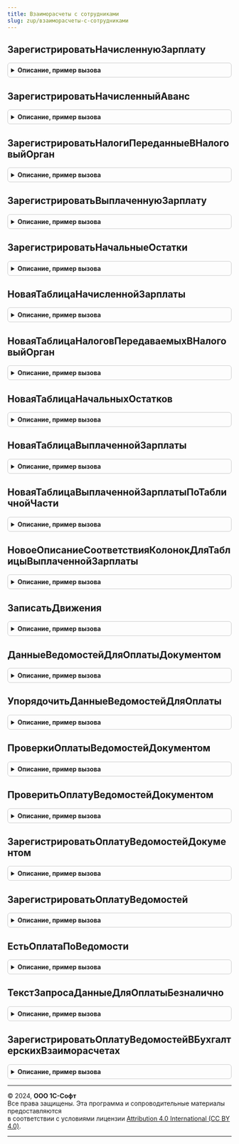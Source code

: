 ```yaml
---
title: Взаиморасчеты с сотрудниками
slug: zup/взаиморасчеты-с-сотрудниками
---
```



## ЗарегистрироватьНачисленнуюЗарплату
<details style="margin: 1em 0; padding: 0.5em; border: 1px solid #ccc; border-radius: 6px;">

<summary style="font-weight: bold; cursor: pointer;">Описание, пример вызова</summary>

```bsl

// Регистрирует факт начисления зарплаты с целью учета взаиморасчетов.
//
// Параметры:
//		Движения          - КоллекцияДвижений - коллекция наборов записей движений расчетного документа.
//  	Отказ             - Булево            - признак отказа выполнения операции.
//		Организация       - СправочникСсылка.Организации - организация
//		ПериодРегистрации - Дата                         - первое число месяца периода регистрации.
//		ПорядокВыплаты    - ПеречисленияСсылка.ХарактерВыплатыЗарплаты - порядок выплаты.
//		Начисления        - ТаблицаЗначений - см. НоваяТаблицаНачисленнойЗарплаты().
//		Удержания         - ТаблицаЗначений - см. НоваяТаблицаНачисленнойЗарплаты().
//
Процедура ЗарегистрироватьНачисленнуюЗарплату(Движения, Отказ, Организация, ПериодРегистрации, ПорядокВыплаты, Начисления = Неопределено, Удержания = Неопределено) Экспорт
```

Пример вызова
```bsl
ВзаиморасчетыССотрудниками.ЗарегистрироватьНачисленнуюЗарплату(Движения, Отказ, Организация, ПериодРегистрации, ПорядокВыплаты, Начисления, Удержания);
```
</details>

## ЗарегистрироватьНачисленныйАванс
<details style="margin: 1em 0; padding: 0.5em; border: 1px solid #ccc; border-radius: 6px;">

<summary style="font-weight: bold; cursor: pointer;">Описание, пример вызова</summary>

```bsl

// Регистрирует факт начисления авансов с целью учета взаиморасчетов.
//
// Параметры:
//		Движения          - КоллекцияДвижений - коллекция наборов записей движений расчетного документа.
//  	Отказ             - Булево            - признак отказа выполнения операции.
//		Организация       - СправочникСсылка.Организации
//		ПериодРегистрации - Дата            - первое число месяца периода регистрации.
//		Начисления        - ТаблицаЗначений - см. НоваяТаблицаНачисленнойЗарплаты().
//		Удержания         - ТаблицаЗначений - см. НоваяТаблицаНачисленнойЗарплаты().
//
Процедура ЗарегистрироватьНачисленныйАванс(Движения, Отказ, Организация, ПериодРегистрации, Начисления = Неопределено, Удержания = Неопределено) Экспорт
```

Пример вызова
```bsl
ВзаиморасчетыССотрудниками.ЗарегистрироватьНачисленныйАванс(Движения, Отказ, Организация, ПериодРегистрации, Начисления, Удержания);
```
</details>

## ЗарегистрироватьНалогиПереданныеВНалоговыйОрган
<details style="margin: 1em 0; padding: 0.5em; border: 1px solid #ccc; border-radius: 6px;">

<summary style="font-weight: bold; cursor: pointer;">Описание, пример вызова</summary>

```bsl

// Регистрирует факт передачи налогов в налоговый орган с целью учета взаиморасчетов.
//
// Параметры:
//		Движения          - КоллекцияДвижений - коллекция наборов записей движений расчетного документа.
//  	Отказ             - Булево            - признак отказа выполнения операции.
//		Организация       - СправочникСсылка.Организации
//		ПериодРегистрации - Дата               - первое число месяца периода регистрации.
//		Налоги             - ТаблицаЗначений   - см. НоваяТаблицаНалоговПередаваемыхВНалоговыйОрган.
//		ДокументОснование  - ДокументСсылка    - документ основание для РН "Зарплата к выплате" (ссылка может не входить в составной тип).
//
Процедура ЗарегистрироватьНалогиПереданныеВНалоговыйОрган(Движения, Отказ, Организация, ПериодРегистрации, Налоги, ДокументОснование = Неопределено) Экспорт
```

Пример вызова
```bsl
ВзаиморасчетыССотрудниками.ЗарегистрироватьНалогиПереданныеВНалоговыйОрган(Движения, Отказ, Организация, ПериодРегистрации, Налоги, ДокументОснование);
```
</details>

## ЗарегистрироватьВыплаченнуюЗарплату
<details style="margin: 1em 0; padding: 0.5em; border: 1px solid #ccc; border-radius: 6px;">

<summary style="font-weight: bold; cursor: pointer;">Описание, пример вызова</summary>

```bsl

// Регистрирует факт выплаты зарплаты с целью учета взаиморасчетов.
//
// Параметры:
//		Движения          - КоллекцияДвижений - коллекция наборов записей движений ведомости.
//		Отказ             - Булево - признак отказа в проведении.
//		Организация       - СправочникСсылка.Организации - организация.
//		ПериодРегистрации - Дата                         - первое число месяца периода регистрации.
//		Зарплата          - ТаблицаЗначений - см. НоваяТаблицаВыплаченнойЗарплаты
//		ПорядокВыплаты    - ПеречисленияСсылка.ХарактерВыплатыЗарплаты - порядок выплаты.
//
Процедура ЗарегистрироватьВыплаченнуюЗарплату(Движения, Отказ, Организация, ПериодРегистрации, Зарплата, Знач ПорядокВыплаты = Неопределено) Экспорт
```

Пример вызова
```bsl
ВзаиморасчетыССотрудниками.ЗарегистрироватьВыплаченнуюЗарплату(Движения, Отказ, Организация, ПериодРегистрации, Зарплата, ПорядокВыплаты);
```
</details>

## ЗарегистрироватьНачальныеОстатки
<details style="margin: 1em 0; padding: 0.5em; border: 1px solid #ccc; border-radius: 6px;">

<summary style="font-weight: bold; cursor: pointer;">Описание, пример вызова</summary>

```bsl

// Регистрирует начальные остатки по взаиморасчетам с сотрудниками.
//
// Колонки СуммаПоБухучету и ВыплатыЗаПрошлыеПериоды не обязательны, при отсутствии будут добавлены автоматически.
// СуммаПоБухучету будет установлена равной значению поля Сумма, ВыплатыЗаПрошлыеПериоды будет присвоено равно нулю.
//
// Параметры:
// 	Движения          - КоллекцияДвижений - наборы записей движений документа ввода начальных остатков.
// 	Отказ             - Булево            - признак отказа в проведении.
// 	Организация       - СправочникСсылка.Организации
// 	ПериодРегистрации - Дата            - период регистрации (начало месяца).
// 	Остатки           - ТаблицаЗначений - см. НоваяТаблицаНачальныхОстатков
//
Процедура ЗарегистрироватьНачальныеОстатки(Движения, Отказ, Организация, ПериодРегистрации, Остатки) Экспорт
```

Пример вызова
```bsl
ВзаиморасчетыССотрудниками.ЗарегистрироватьНачальныеОстатки(Движения, Отказ, Организация, ПериодРегистрации, Остатки) 
```
</details>

## НоваяТаблицаНачисленнойЗарплаты
<details style="margin: 1em 0; padding: 0.5em; border: 1px solid #ccc; border-radius: 6px;">

<summary style="font-weight: bold; cursor: pointer;">Описание, пример вызова</summary>

```bsl

// Возвращает новую пустую таблицу значений для данных о начисленной зарплате.
//
// Возвращаемое значение:
//		ТаблицаЗначений - таблица с колонками:
//			* Организация    - СправочникСсылка.Организации    - организация, которая начислила зарплату.
//			* Сотрудник      - СправочникСсылка.Сотрудники     - сотрудник, которому начислена зарплата.
//			* ФизическоеЛицо - СправочникСсылка.ФизическиеЛица - физическое лицо сотрудника.
//			* Подразделение  - СправочникСсылка.ПодразделенияОрганизаций - подразделение, в котором начислена зарплата.
//			* СтатьяФинансирования - СправочникСсылка.СтатьиФинансированияЗарплата - статья финансирования.
//			* СтатьяРасходов       - СправочникСсылка.СтатьиРасходовЗарплата       - статья расходов.
//			* ВидДоходаИсполнительногоПроизводства - ПеречислениеСсылка.ВидыДоходовИсполнительногоПроизводства.
//			* ПервичныйРегистратор - ОпределяемыйТип.ДокументОснованиеЗарплатыКВыплате - документ-основание.
//			* Сумма                     - Число - суммы начисленной зарплаты.
//			* СуммаКорректировкиВыплаты - Число - НДФЛ к возврату (отрицательный и ранее уже удержанный НДФЛ).
//
Функция НоваяТаблицаНачисленнойЗарплаты() Экспорт
```

Пример вызова
```bsl
Результат = ВзаиморасчетыССотрудниками.НоваяТаблицаНачисленнойЗарплаты() 
```
</details>

## НоваяТаблицаНалоговПередаваемыхВНалоговыйОрган
<details style="margin: 1em 0; padding: 0.5em; border: 1px solid #ccc; border-radius: 6px;">

<summary style="font-weight: bold; cursor: pointer;">Описание, пример вызова</summary>

```bsl

// Функция возвращает новую таблицу значений для данных о налогах, переданных в налоговый орган.
//
// Возвращаемое значение:
//		ТаблицаЗначений - таблица значений с колонками:
//			* Сотрудник      - СправочникСсылка.Сотрудники     - сотрудник, которому начислена зарплата.
//			* ФизическоеЛицо - СправочникСсылка.ФизическиеЛица - физическое лицо сотрудника.
//			* Подразделение  - СправочникСсылка.ПодразделенияОрганизаций - подразделение, в котором начислена зарплата.
//			* СтатьяФинансирования - СправочникСсылка.СтатьиФинансированияЗарплата - статья финансирования.
//			* СтатьяРасходов       - СправочникСсылка.СтатьиРасходовЗарплата       - статья расходов.
//			* ВидДоходаИсполнительногоПроизводства - ПеречислениеСсылка.ВидыДоходовИсполнительногоПроизводства.
//			* Сумма                - Число - суммы начисленной зарплаты.
//
Функция НоваяТаблицаНалоговПередаваемыхВНалоговыйОрган() Экспорт
```

Пример вызова
```bsl
Результат = ВзаиморасчетыССотрудниками.НоваяТаблицаНалоговПередаваемыхВНалоговыйОрган() 
```
</details>

## НоваяТаблицаНачальныхОстатков
<details style="margin: 1em 0; padding: 0.5em; border: 1px solid #ccc; border-radius: 6px;">

<summary style="font-weight: bold; cursor: pointer;">Описание, пример вызова</summary>

```bsl

// Возвращает новую пустую таблицу значений для начальных остатков.
//
// Возвращаемое значение:
//		ТаблицаЗначений - таблица с колонками:
//			* ФизическоеЛицо - СправочникСсылка.ФизическиеЛица - физическое лицо сотрудника.
//			* Сотрудник      - СправочникСсылка.Сотрудники     - сотрудник, которому начислена зарплата.
//			* Подразделение  - СправочникСсылка.ПодразделенияОрганизаций - подразделение, в котором начислена зарплата.
//			* СтатьяФинансирования - СправочникСсылка.СтатьиФинансированияЗарплата - статья финансирования.
//			* СтатьяРасходов       - СправочникСсылка.СтатьиРасходовЗарплата       - статья расходов.
//			* ВидДоходаИсполнительногоПроизводства - ПеречислениеСсылка.ВидыДоходовИсполнительногоПроизводства.
// 	        * ПериодВзаиморасчетов    - Дата  - начало месяца периода взаиморасчетов.
//			* Сумма                   - Число - суммы начисленной зарплаты.
// 	        * СуммаПоБухучету         - Число - сумма начального остатка бухгалтерских взаиморасчетов (приход).
// 	        * ВыплатыЗаПрошлыеПериоды - Число - сумма начального остатка бухгалтерских взаиморасчетов (расход).
//
Функция НоваяТаблицаНачальныхОстатков() Экспорт
```

Пример вызова
```bsl
Результат = ВзаиморасчетыССотрудниками.НоваяТаблицаНачальныхОстатков() 
```
</details>

## НоваяТаблицаВыплаченнойЗарплаты
<details style="margin: 1em 0; padding: 0.5em; border: 1px solid #ccc; border-radius: 6px;">

<summary style="font-weight: bold; cursor: pointer;">Описание, пример вызова</summary>

```bsl

// Создает новую пустую таблицу значений для данных о выплаченной зарплате.
//
// Возвращаемое значение:
//		ТаблицаЗначений - таблица значений с колонками:
//			* Сотрудник      - СправочникСсылка.Сотрудники               - сотрудник, которому выплачена зарплата
//			* ФизическоеЛицо - СправочникСсылка.ФизическиеЛица           - физическое лицо сотрудника
//			* Подразделение  - СправочникСсылка.ПодразделенияОрганизаций -  подразделение
//			* ПериодВзаиморасчетов - Дата - период, в котором выплачивается зарплата
//			* СтатьяФинансирования - СправочникСсылка.СтатьиФинансированияЗарплата - статья финансирования
//			* СтатьяРасходов       - СправочникСсылка.СтатьиРасходовЗарплата       - статья расходов
//			* ДокументОснование    - ОпределяемыйТип.ДокументОснованиеЗарплатыКВыплате - документ-основание
//			* Сумма                - Число - выплачиваемая сумма.
//
Функция НоваяТаблицаВыплаченнойЗарплаты() Экспорт
```

Пример вызова
```bsl
Результат = ВзаиморасчетыССотрудниками.НоваяТаблицаВыплаченнойЗарплаты() 
```
</details>

## НоваяТаблицаВыплаченнойЗарплатыПоТабличнойЧасти
<details style="margin: 1em 0; padding: 0.5em; border: 1px solid #ccc; border-radius: 6px;">

<summary style="font-weight: bold; cursor: pointer;">Описание, пример вызова</summary>

```bsl

// Создает новую таблицу значений для данных о выплаченной зарплате по переданной табличной части.
//
// Параметры:
//		ТабличнаяЧасть - ТабличнаяЧасть - данные о выплаченной зарплате.
//		ОписаниеСоответствияКолонок - Структура - см. НовоеОписаниеСоответствияКолонокДляТаблицыВыплаченнойЗарплаты.
//
// Возвращаемое значение:
//		ТаблицаЗначений - см. НоваяТаблицаВыплаченнойЗарплаты().
//
Функция НоваяТаблицаВыплаченнойЗарплатыПоТабличнойЧасти(ТабличнаяЧасть, ОписаниеСоответствияКолонок) Экспорт
```

Пример вызова
```bsl
Результат = ВзаиморасчетыССотрудниками.НоваяТаблицаВыплаченнойЗарплатыПоТабличнойЧасти(ТабличнаяЧасть, ОписаниеСоответствияКолонок) 
```
</details>

## НовоеОписаниеСоответствияКолонокДляТаблицыВыплаченнойЗарплаты
<details style="margin: 1em 0; padding: 0.5em; border: 1px solid #ccc; border-radius: 6px;">

<summary style="font-weight: bold; cursor: pointer;">Описание, пример вызова</summary>

```bsl

// Создает описание соответствия колонок входной таблицы колонкам таблицы выплаченной зарплаты.
// Предназначена для использования в функциях- конструкторах таблицы выплаченной зарплаты.
// см. НоваяТаблицаВыплаченнойЗарплаты(), см. НоваяТаблицаВыплаченнойЗарплатыПоТабличнойЧасти().
//
// Возвращаемое значение:
//		Структура - Ключ содержит имя колонки таблицы выплаченной зарплаты, значение - имя колонки входной таблицы.
//
Функция НовоеОписаниеСоответствияКолонокДляТаблицыВыплаченнойЗарплаты() Экспорт
```

Пример вызова
```bsl
Результат = ВзаиморасчетыССотрудниками.НовоеОписаниеСоответствияКолонокДляТаблицыВыплаченнойЗарплаты() 
```
</details>

## ЗаписатьДвижения
<details style="margin: 1em 0; padding: 0.5em; border: 1px solid #ccc; border-radius: 6px;">

<summary style="font-weight: bold; cursor: pointer;">Описание, пример вызова</summary>

```bsl

// Записывает движения подсистемы взаиморасчетов в базу данных.
//
// Параметры:
//		Движения - КоллекцияДвижений - Коллекция наборов записей.
//		Замещать - Булево            - Определяет режим замещения существующей записи.
//		                               Значение по умолчанию: Истина.
//
Процедура ЗаписатьДвижения(Движения, Замещать = Истина) Экспорт
```

Пример вызова
```bsl
ВзаиморасчетыССотрудниками.ЗаписатьДвижения(Движения, Замещать);
```
</details>

## ДанныеВедомостейДляОплатыДокументом
<details style="margin: 1em 0; padding: 0.5em; border: 1px solid #ccc; border-radius: 6px;">

<summary style="font-weight: bold; cursor: pointer;">Описание, пример вызова</summary>

```bsl

// Функция возвращает информацию для оплаты платежным документом указанных ведомостей.
//	Удобна для использования в процедурах заполнения платежных документов.
//	Возвращаются суммы в разрезе ведомостей и физических лиц с учетом состояния оплаты
//  (все, оплаченные, только неоплаченные).
//	Оплаты, проведенные самим документом, не учитываются.
//
// Параметры:
//   Документ	 	- ДокументСсылка                                   - платежный документ
//   Ведомости		- Массив из ОпределяемыйТип.ВедомостьЗарплатаКадры - оплачиваемые ведомости
//   ФизическиеЛица - Массив из СправочникСсылка.ФизическиеЛица        - физические лица
//   Оплаченные     - Булево, Неопределено - статус оплаты:
//						Истина       - только оплаченные
//						Ложь         - не оплаченные
//						Неопределено - состояние оплаты не учитывается.
//
// Возвращаемое значение:
//   ТаблицаЗначений - таблица с колонками:
//      * Ведомость      - ОпределяемыйТип.ВедомостьЗарплатаКадры - ведомость.
//      * ФизическоеЛицо - СправочникСсылка.ФизическиеЛица        - физическое лицо.
//      * СуммаКВыплате                 - ОпределяемыйТип.ДенежнаяСуммаНеотрицательная - выплачиваемая зарплата.
//      * ВзысканнаяСумма               - ОпределяемыйТип.ДенежнаяСуммаНеотрицательная - сумма, взысканная по
//                                                                                       исполнительным листам.
//      * КомпенсацияЗаЗадержкуЗарплаты - ОпределяемыйТип.ДенежнаяСуммаНеотрицательная - компенсация за задержку зарплаты.
//
Функция ДанныеВедомостейДляОплатыДокументом(Документ, Ведомости, ФизическиеЛица = Неопределено, Оплаченные = Ложь) Экспорт
```

Пример вызова
```bsl
Результат = ВзаиморасчетыССотрудниками.ДанныеВедомостейДляОплатыДокументом(Документ, Ведомости, ФизическиеЛица, Оплаченные);
```
</details>

## УпорядочитьДанныеВедомостейДляОплаты
<details style="margin: 1em 0; padding: 0.5em; border: 1px solid #ccc; border-radius: 6px;">

<summary style="font-weight: bold; cursor: pointer;">Описание, пример вызова</summary>

```bsl

// Упорядочивает информацию для оплаты по представлениям ведомостей и физических лиц
// Может использоваться при заполнении платежных документов для предсказуемого порядка следования строк
//
// Параметры:
//   ДанныеВедомостейДляОплаты - ТаблицаЗначений - см. ДанныеВедомостейДляОплатыДокументом
//
Процедура УпорядочитьДанныеВедомостейДляОплаты(ДанныеВедомостейДляОплаты) Экспорт
```

Пример вызова
```bsl
ВзаиморасчетыССотрудниками.УпорядочитьДанныеВедомостейДляОплаты(ДанныеВедомостейДляОплаты) 
```
</details>

## ПроверкиОплатыВедомостейДокументом
<details style="margin: 1em 0; padding: 0.5em; border: 1px solid #ccc; border-radius: 6px;">

<summary style="font-weight: bold; cursor: pointer;">Описание, пример вызова</summary>

```bsl

// Конструктор структуры, описывающей правила контроля данных об оплате.
//	Предназначения для создания параметра Проверки процедуры ПроверитьОплатуВедомостейДокументом.
//
// Возвращаемое значение:
//		Структура - содержит свойства:
//			* ВедомостьПроведена - Булево - проверять, что ведомость проведена.
//			* РаботникВВедомости - Булево - проверять наличие указанного работника в ведомости.
//			* ПовторнаяВыплата   - Булево - контроль повторной выплаты по строке ведомости.
//
Функция ПроверкиОплатыВедомостейДокументом() Экспорт
```

Пример вызова
```bsl
Результат = ВзаиморасчетыССотрудниками.ПроверкиОплатыВедомостейДокументом() 
```
</details>

## ПроверитьОплатуВедомостейДокументом
<details style="margin: 1em 0; padding: 0.5em; border: 1px solid #ccc; border-radius: 6px;">

<summary style="font-weight: bold; cursor: pointer;">Описание, пример вызова</summary>

```bsl

// Проверяет данные по оплате зарплаты.
// Удобна для использования при проведении.
// Контролируется:
//		проведенность ведомости
//		соответствие ведомости и работника (наличие такого в ведомости)
//		попытка повторной выплаты
// Объем проверок может настраиваться параметром Проверки.
//
// Параметры:
//	Документ         - ДокументОбъект, ДокументСсылка - платежный документ (его оплаты не учитываются).
//	Отказ            - Булево - признак наличия ошибок в проверяемых данных ведомостей.
//	ОплатаВедомостей - ТаблицаЗначений - таблица сведений об оплате с колонками:
//		* Ведомость      - ДокументСсылка
//		* ФизическоеЛицо - СправочникСсылка.ФизическиеЛица
//	Проверки         - Структура - выполняемые проверки, см. ПроверкиОплатыВедомостейДокументом().
//
Процедура ПроверитьОплатуВедомостейДокументом(Документ, Отказ, ОплатаВедомостей, Проверки = Неопределено) Экспорт
```

Пример вызова
```bsl
ВзаиморасчетыССотрудниками.ПроверитьОплатуВедомостейДокументом(Документ, Отказ, ОплатаВедомостей, Проверки);
```
</details>

## ЗарегистрироватьОплатуВедомостейДокументом
<details style="margin: 1em 0; padding: 0.5em; border: 1px solid #ccc; border-radius: 6px;">

<summary style="font-weight: bold; cursor: pointer;">Описание, пример вызова</summary>

```bsl

// Регистрирует выдачу зарплаты работникам по ведомостям.
//
// Параметры:
//	Документ         - ДокументОбъект - платежный документ.
//	Отказ            - Булево - признак отказа в выполнении операции.
//	ОплатаВедомостей - ТаблицаЗначений - таблица сведений об оплате с колонками:
//		* Ведомость      - ДокументСсылка
//		* ФизическоеЛицо - СправочникСсылка.ФизическиеЛица
//
Процедура ЗарегистрироватьОплатуВедомостейДокументом(Документ, Отказ, ОплатаВедомостей) Экспорт
```

Пример вызова
```bsl
ВзаиморасчетыССотрудниками.ЗарегистрироватьОплатуВедомостейДокументом(Документ, Отказ, ОплатаВедомостей) 
```
</details>

## ЗарегистрироватьОплатуВедомостей
<details style="margin: 1em 0; padding: 0.5em; border: 1px solid #ccc; border-radius: 6px;">

<summary style="font-weight: bold; cursor: pointer;">Описание, пример вызова</summary>

```bsl

// Регистрирует выдачу зарплаты работникам по ведомостям.
//
// Параметры:
//   ПлатежныйДокумент - ДокументОбъект                                   - платежный документ.
//   Организация       - СправочникСсылка.Организации                     - организация документа.
//   Ведомости		   - Массив из ОпределяемыйТип.ВедомостьЗарплатаКадры - ведомости, по которым выдается зарплата
//   ФизическиеЛица    - Массив из СправочникСсылка.ФизическиеЛица        - физические лица, которым выдается зарплата
//   Оплаченные        - Булево, Неопределено - статус оплаты:
//                          Истина       - только оплаченные
//                          Ложь         - не оплаченные
//                          Неопределено - состояние оплаты не учитывается.
//   Отказ             - Булево - признак отказа в выполнении операции.
//
Процедура ЗарегистрироватьОплатуВедомостей(ПлатежныйДокумент, Организация, Ведомости, ФизическиеЛица = Неопределено, Оплаченные = Ложь, Отказ = Ложь) Экспорт
```

Пример вызова
```bsl
ВзаиморасчетыССотрудниками.ЗарегистрироватьОплатуВедомостей(ПлатежныйДокумент, Организация, Ведомости, ФизическиеЛица, Оплаченные, Отказ);
```
</details>

## ЕстьОплатаПоВедомости
<details style="margin: 1em 0; padding: 0.5em; border: 1px solid #ccc; border-radius: 6px;">

<summary style="font-weight: bold; cursor: pointer;">Описание, пример вызова</summary>

```bsl

// Проверяет, есть ли выплаты по ведомости.
//
// Параметры:
// 	Ведомость - ДокументСсылка - ведомость, оплату которой нужно проверить.
//
// Возвращаемое значение:
// 	Булево - Истина, если по ведомости производилась оплата.
//
Функция ЕстьОплатаПоВедомости(Ведомость) Экспорт
```

Пример вызова
```bsl
Результат = ВзаиморасчетыССотрудниками.ЕстьОплатаПоВедомости(Ведомость) 
```
</details>

## ТекстЗапросаДанныеДляОплатыБезналично
<details style="margin: 1em 0; padding: 0.5em; border: 1px solid #ccc; border-radius: 6px;">

<summary style="font-weight: bold; cursor: pointer;">Описание, пример вызова</summary>

```bsl

// Возвращает текст запроса для безналичной оплаты
//
// Параметры:
//  ИмяТипа                      - Строка - полное имя объекта метаданных.
//  ИмяПараметраВедомости        - Строка - имя параметра, в котором будут переданы оплачиваемые ведомости.
//  ИмяПараметраФизическиеЛица   - Строка - имя параметра, в котором будут переданы физические лица.
//
// Возвращаемое значение:
//  Строка - текст запроса для оплаты безналично
//
Функция ТекстЗапросаДанныеДляОплатыБезналично( Экспорт
```

Пример вызова
```bsl
Результат = ВзаиморасчетыССотрудниками.ТекстЗапросаДанныеДляОплатыБезналично();
```
</details>

## ЗарегистрироватьОплатуВедомостейВБухгалтерскихВзаиморасчетах
<details style="margin: 1em 0; padding: 0.5em; border: 1px solid #ccc; border-radius: 6px;">

<summary style="font-weight: bold; cursor: pointer;">Описание, пример вызова</summary>

```bsl

// Устарела: предпочтительно использовать ЗарплатаКадры.ЗарегистрироватьОплатуВедомостей.
// Регистрирует оплату ведомостей в бухгалтерских взаиморасчетах
//
// Параметры:
//  ПлатежныйДокумент	 - ДокументОбъект - платежный документ, регистрирующий оплату ведомостей.
//  Организация			 - СправочникСсылка.Организации - организация.
//  Ведомости			 - Массив - ведомости, оплату которых требуется зарегистрировать
//  ФизическиеЛица		 - Массив - физические лица, для которых требуется зарегистрировать оплату. Если не указан - для всех физических лиц.
//  ДатаОперации		 - Дата - дата платежа.
//  Отказ				 - Булево - признак отказа в проведении.
//
Процедура ЗарегистрироватьОплатуВедомостейВБухгалтерскихВзаиморасчетах(ПлатежныйДокумент, Организация, Ведомости, ФизическиеЛица, ДатаОперации, Отказ) Экспорт
```

Пример вызова
```bsl
ВзаиморасчетыССотрудниками.ЗарегистрироватьОплатуВедомостейВБухгалтерскихВзаиморасчетах(ПлатежныйДокумент, Организация, Ведомости, ФизическиеЛица, ДатаОперации, Отказ) 
```
</details>

---

© 2024, **ООО 1С-Софт**  
Все права защищены. Эта программа и сопроводительные материалы предоставляются  
в соответствии с условиями лицензии [Attribution 4.0 International (CC BY 4.0)](https://creativecommons.org/licenses/by/4.0/legalcode).

---
